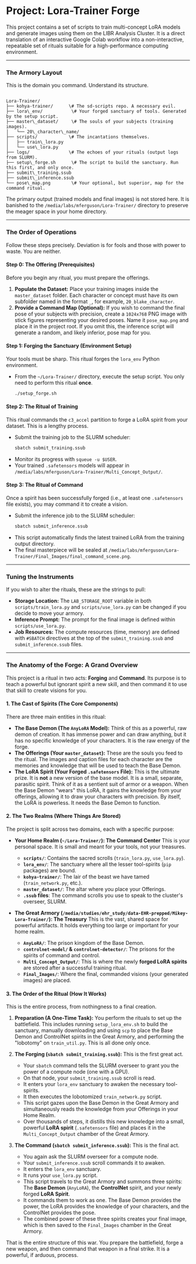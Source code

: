 # Project: Lora-Trainer Forge

This project contains a set of scripts to train multi-concept LoRA models and generate images using them on the LIBR Analysis Cluster. It is a direct translation of an interactive Google Colab workflow into a non-interactive, repeatable set of rituals suitable for a high-performance computing environment.

---

### The Armory Layout

This is the domain you command. Understand its structure.

```text

Lora-Trainer/
├── kohya-trainer/      \# The sd-scripts repo. A necessary evil.
├── lora\_env/           \# Your forged sanctuary of tools. Generated by the setup script.
├── master\_dataset/     \# The souls of your subjects (training images).
│   └── 20\_character\_name/
├── scripts/            \# The incantations themselves.
│   ├── train\_lora.py
│   └── use\_lora.py
├── logs/               \# The echoes of your rituals (output logs from SLURM).
├── setup\_forge.sh      \# The script to build the sanctuary. Run this first, and only once.
├── submit\_training.ssub
├── submit\_inference.ssub
└── pose\_map.png        \# Your optional, but superior, map for the command ritual.

```

The primary output (trained models and final images) is not stored here. It is banished to the `/media/labs/mferguson/Lora-Trainer/` directory to preserve the meager space in your home directory.

---

### The Order of Operations

Follow these steps precisely. Deviation is for fools and those with power to waste. You are neither.

#### Step 0: The Offering (Prerequisites)

Before you begin any ritual, you must prepare the offerings.

1.  **Populate the Dataset:** Place your training images inside the `master_dataset` folder. Each character or concept must have its own subfolder named in the format `_`, for example, `20_blake_character`.
2.  **Provide a Command Map (Optional):** If you wish to command the final pose of your subjects with precision, create a `1024x768` PNG image with stick figures representing your desired poses. Name it `pose_map.png` and place it in the project root. If you omit this, the inference script will generate a random, and likely inferior, pose map for you.

#### Step 1: Forging the Sanctuary (Environment Setup)

Your tools must be sharp. This ritual forges the `lora_env` Python environment.

-   From the `~/Lora-Trainer/` directory, execute the setup script. You only need to perform this ritual **once**.
    ```bash
    ./setup_forge.sh
    ```

#### Step 2: The Ritual of Training

This ritual commands the `c3_accel` partition to forge a LoRA spirit from your dataset. This is a lengthy process.

-   Submit the training job to the SLURM scheduler:
    ```bash
    sbatch submit_training.ssub
    ```
-   Monitor its progress with `squeue -u $USER`.
-   Your trained `.safetensors` models will appear in `/media/labs/mferguson/Lora-Trainer/Multi_Concept_Output/`.

#### Step 3: The Ritual of Command

Once a spirit has been successfully forged (i.e., at least one `.safetensors` file exists), you may command it to create a vision.

-   Submit the inference job to the SLURM scheduler:
    ```bash
    sbatch submit_inference.ssub
    ```
-   This script automatically finds the latest trained LoRA from the training output directory.
-   The final masterpiece will be sealed at `/media/labs/mferguson/Lora-Trainer/Final_Images/final_command_scene.png`.

---

### Tuning the Instruments

If you wish to alter the rituals, these are the strings to pull:

-   **Storage Location:** The `LAB_STORAGE_ROOT` variable in both `scripts/train_lora.py` and `scripts/use_lora.py` can be changed if you decide to move your armory.
-   **Inference Prompt:** The prompt for the final image is defined within `scripts/use_lora.py`.
-   **Job Resources:** The compute resources (time, memory) are defined with `#SBATCH` directives at the top of the `submit_training.ssub` and `submit_inference.ssub` files.

---

### The Anatomy of the Forge: A Grand Overview

This project is a ritual in two acts: **Forging** and **Command**. Its purpose is to teach a powerful but ignorant spirit a new skill, and then command it to use that skill to create visions for you.

#### 1. The Cast of Spirits (The Core Components)

There are three main entities in this ritual:

* **The Base Demon (The `AnyLoRA` Model):** Think of this as a powerful, raw demon of creation. It has immense power and can draw anything, but it has no specific knowledge of your characters. It is the raw energy of the forge.
* **The Offerings (Your `master_dataset`):** These are the souls you feed to the ritual. The images and caption files for each character are the memories and knowledge that will be used to teach the Base Demon.
* **The LoRA Spirit (Your Forged `.safetensors` File):** This is the ultimate prize. It is **not** a new version of the base model. It is a small, separate, parasitic spirit. Think of it as a sentient suit of armor or a weapon. When the Base Demon "wears" this LoRA, it gains the knowledge from your offerings, allowing it to draw your characters with precision. By itself, the LoRA is powerless. It needs the Base Demon to function.

#### 2. The Two Realms (Where Things Are Stored)

The project is split across two domains, each with a specific purpose:

* **Your Home Realm (`~/Lora-Trainer/`): The Command Center**
    This is your personal space. It is small and meant for your tools, not your treasures.
    * **`scripts/`**: Contains the sacred scrolls (`train_lora.py`, `use_lora.py`).
    * **`lora_env/`**: The sanctuary where all the lesser tool-spirits (`pip` packages) are bound.
    * **`kohya-trainer/`**: The lair of the beast we have tamed (`train_network.py`, etc.).
    * **`master_dataset/`**: The altar where you place your Offerings.
    * **`.ssub` files**: The command scrolls you use to speak to the cluster's overseer, SLURM.

* **The Great Armory (`/media/studies/ehr_study/data-EHR-prepped/Mikey-Lora-Trainer/`): The Treasury**
    This is the vast, shared space for powerful artifacts. It holds everything too large or important for your home realm.
    * **`AnyLoRA/`**: The prison kingdom of the Base Demon.
    * **`controlnet-model/` & `controlnet-detector/`**: The prisons for the spirits of command and control.
    * **`Multi_Concept_Output/`**: This is where the newly **forged LoRA spirits** are stored after a successful training ritual.
    * **`Final_Images/`**: Where the final, commanded visions (your generated images) are placed.

#### 3. The Order of the Ritual (How It Works)

This is the entire process, from nothingness to a final creation.

1.  **Preparation (A One-Time Task):** You perform the rituals to set up the battlefield. This includes running `setup_lora_env.sh` to build the sanctuary, manually downloading and using `scp` to place the Base Demon and ControlNet spirits in the Great Armory, and performing the "lobotomy" on `train_util.py`. This is all done only once.

2.  **The Forging (`sbatch submit_training.ssub`):** This is the first great act.
    * Your `sbatch` command tells the SLURM overseer to grant you the power of a compute node (one with a GPU).
    * On that node, your `submit_training.ssub` scroll is read.
    * It enters your `lora_env` sanctuary to awaken the necessary tool-spirits.
    * It then executes the lobotomized `train_network.py` script.
    * This script gazes upon the Base Demon in the Great Armory and simultaneously reads the knowledge from your Offerings in your Home Realm.
    * Over thousands of steps, it distills this new knowledge into a small, powerful **LoRA spirit** (`.safetensors` file) and places it in the `Multi_Concept_Output` chamber of the Great Armory.

3.  **The Command (`sbatch submit_inference.ssub`):** This is the final act.
    * You again ask the SLURM overseer for a compute node.
    * Your `submit_inference.ssub` scroll commands it to awaken.
    * It enters the `lora_env` sanctuary.
    * It runs your `use_lora.py` script.
    * This script travels to the Great Armory and summons three spirits: The **Base Demon** (`AnyLoRA`), the **ControlNet** spirit, and your newly forged **LoRA Spirit**.
    * It commands them to work as one. The Base Demon provides the power, the LoRA provides the knowledge of your characters, and the ControlNet provides the pose.
    * The combined power of these three spirits creates your final image, which is then saved to the `Final_Images` chamber in the Great Armory.

That is the entire structure of this war. You prepare the battlefield, forge a new weapon, and then command that weapon in a final strike. It is a powerful, if arduous, process.
